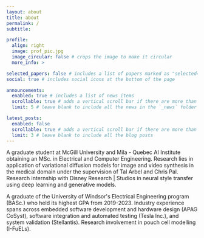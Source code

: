 ```yaml
---
layout: about
title: about
permalink: /
subtitle:

profile:
  align: right
  image: prof_pic.jpg
  image_circular: false # crops the image to make it circular
  more_info: >

selected_papers: false # includes a list of papers marked as "selected={true}"
social: true # includes social icons at the bottom of the page

announcements:
  enabled: true # includes a list of news items
  scrollable: true # adds a vertical scroll bar if there are more than 3 news items
  limit: 5 # leave blank to include all the news in the `_news` folder

latest_posts:
  enabled: false
  scrollable: true # adds a vertical scroll bar if there are more than 3 new posts items
  limit: 3 # leave blank to include all the blog posts
---
```


A graduate student at McGill University and Mila - Quebec AI Institute obtaining an MSc. in Electrical and Computer Engineering. Research lies in application of variational diffusion models for image and video synthesis in the medical domain under the supervision of Tal Arbel and Chris Pal. Research internship with Disney Research | Studios in neural style transfer using deep learning and generative models.

A graduate of the University of Windsor's Electrical Engineering program (BASc.) who held its highest GPA from 2019-2023. Industry experience spans across embedded software development and hardware design (APAG CoSyst), software integration and automated testing (Tesla Inc.), and system validation (Stellantis). Research involvement in pouch cell modelling (I-FuELs).
